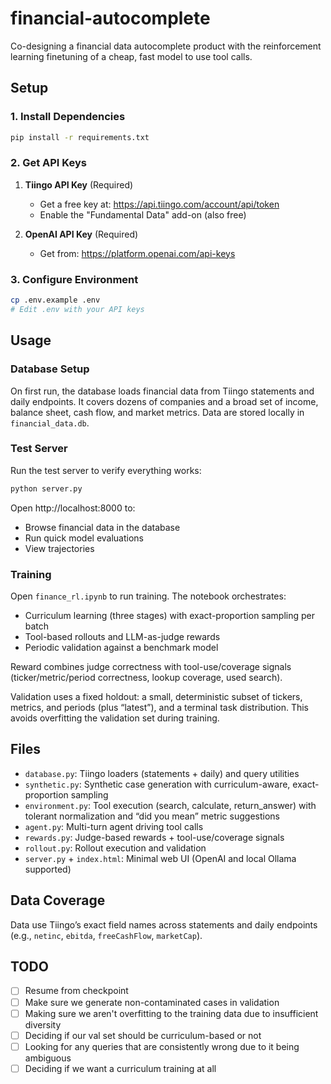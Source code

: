 # financial-autocomplete

Co-designing a financial data autocomplete product with the reinforcement learning finetuning of a cheap, fast model to use tool calls.

## Setup

### 1. Install Dependencies

```bash
pip install -r requirements.txt
```

### 2. Get API Keys

1. **Tiingo API Key** (Required)
   - Get a free key at: https://api.tiingo.com/account/api/token
   - Enable the "Fundamental Data" add-on (also free)

2. **OpenAI API Key** (Required)
   - Get from: https://platform.openai.com/api-keys

### 3. Configure Environment

```bash
cp .env.example .env
# Edit .env with your API keys
```

## Usage

### Database Setup

On first run, the database loads financial data from Tiingo statements and daily endpoints. It covers dozens of companies and a broad set of income, balance sheet, cash flow, and market metrics. Data are stored locally in `financial_data.db`.

### Test Server

Run the test server to verify everything works:

```bash
python server.py
```

Open http://localhost:8000 to:
- Browse financial data in the database
- Run quick model evaluations
- View trajectories

### Training

Open `finance_rl.ipynb` to run training. The notebook orchestrates:
- Curriculum learning (three stages) with exact-proportion sampling per batch
- Tool-based rollouts and LLM-as-judge rewards
- Periodic validation against a benchmark model

Reward combines judge correctness with tool-use/coverage signals (ticker/metric/period correctness, lookup coverage, used search).

Validation uses a fixed holdout: a small, deterministic subset of tickers, metrics, and periods (plus “latest”), and a terminal task distribution. This avoids overfitting the validation set during training.

## Files

- `database.py`: Tiingo loaders (statements + daily) and query utilities
- `synthetic.py`: Synthetic case generation with curriculum-aware, exact-proportion sampling
- `environment.py`: Tool execution (search, calculate, return_answer) with tolerant normalization and “did you mean” metric suggestions
- `agent.py`: Multi-turn agent driving tool calls
- `rewards.py`: Judge-based rewards + tool-use/coverage signals
- `rollout.py`: Rollout execution and validation
- `server.py` + `index.html`: Minimal web UI (OpenAI and local Ollama supported)

## Data Coverage

Data use Tiingo’s exact field names across statements and daily endpoints (e.g., `netinc`, `ebitda`, `freeCashFlow`, `marketCap`).

## TODO

- [ ] Resume from checkpoint
- [ ] Make sure we generate non-contaminated cases in validation
- [ ] Making sure we aren't overfitting to the training data due to insufficient diversity
- [ ] Deciding if our val set should be curriculum-based or not
- [ ] Looking for any queries that are consistently wrong due to it being ambiguous
- [ ] Deciding if we want a curriculum training at all
